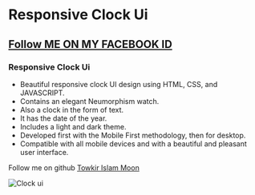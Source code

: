 # Responsive Clock Ui
## [Follow ME ON MY FACEBOOK ID](https://www.facebook.com/leemoon17/)
### Responsive Clock Ui

- Beautiful responsive clock UI design using HTML, CSS, and JAVASCRIPT.
- Contains an elegant Neumorphism watch.
- Also a clock in the form of text.
- It has the date of the year.
- Includes a light and dark theme.
- Developed first with the Mobile First methodology, then for desktop.
- Compatible with all mobile devices and with a beautiful and pleasant user interface.

Follow me on github [Towkir Islam Moon](https://github.com/towkirIslam)

![Clock ui](/preview.png)

